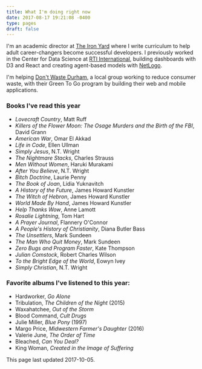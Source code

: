 ```yaml
---
title: What I'm doing right now
date: 2017-08-17 19:21:08 -0400
type: pages
draft: false
---
```


I'm an academic director at [The Iron Yard](https://www.theironyard.com/) where I write curriculum to help adult career-changers become successful developers. I previously worked in the Center for Data Science at [RTI International](http://www.rti.org/), building dashboards with D3 and React and creating agent-based models with [NetLogo](https://ccl.northwestern.edu/netlogo/).

I'm helping [Don't Waste Durham](http://dontwastedurham.org/), a local group working to reduce consumer waste, with their Green To Go program by building their web and mobile applications.

### Books I've read this year

* *Lovecraft Country*, Matt Ruff
* *Killers of the Flower Moon: The Osage Murders and the Birth of the FBI*, David Grann
* *American War*, Omar El Akkad
* *Life in Code*, Ellen Ullman
* *Simply Jesus*, N.T. Wright
* *The Nightmare Stacks*, Charles Strauss
* *Men Without Women*, Haruki Murakami
* *After You Believe*, N.T. Wright
* *Bitch Doctrine*, Laurie Penny
* *The Book of Joan*, Lidia Yuknavitch
* *A History of the Future*, James Howard Kunstler
* *The Witch of Hebron*, James Howard Kunstler
* *World Made By Hand*, James Howard Kunstler
* *Help Thanks Wow*, Anne Lamott
* *Rosalie Lightning*, Tom Hart
* *A Prayer Journal*, Flannery O'Connor
* *A People's History of Christianity*, Diana Butler Bass
* *The Unsettlers*, Mark Sundeen
* *The Man Who Quit Money*, Mark Sundeen
* *Zero Bugs and Program Faster*, Kate Thompson
* *Julian Comstock*, Robert Charles Wilson
* *To the Bright Edge of the World*, Eowyn Ivey
* *Simply Christian*, N.T. Wright

### Favorite albums I've listened to this year:

* Hardworker, *Go Alone*
* Tribulation, *The Children of the Night* (2015)
* Waxahatchee, *Out of the Storm*
* Blood Command, *Cult Drugs*
* Julie Miller, *Blue Pony* (1997)
* Margo Price, *Midwestern Farmer's Daughter* (2016)
* Valerie June, *The Order of Time*
* Bleached, *Can You Deal?*
* King Woman, *Created in the Image of Suffering*

This page last updated 2017-10-05.